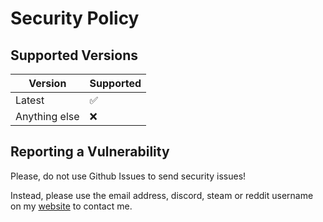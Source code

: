 # Security Policy

## Supported Versions


| Version       | Supported          |
| ------------- | ------------------ |
| Latest        | :white_check_mark: |
| Anything else | :x:                |

## Reporting a Vulnerability

Please, do not use Github Issues to send security issues!

Instead, please use the email address, discord, steam or reddit username on my [website](https://annoyingrains.party/contact) to contact me.
